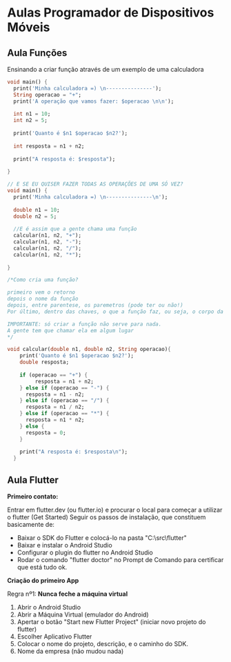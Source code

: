 # Aulas Programador de Dispositivos Móveis
## Aula Funções

Ensinando a criar função através de um exemplo de uma calculadora

```dart
void main() {
  print('Minha calculadora =) \n---------------');
  String operacao = "+";
  print('A operação que vamos fazer: $operacao \n\n');
  
  int n1 = 10;
  int n2 = 5;
  
  print('Quanto é $n1 $operacao $n2?');
  
  int resposta = n1 + n2;
  
  print("A resposta é: $resposta");
  
}

// E SE EU QUISER FAZER TODAS AS OPERAÇÕES DE UMA SÓ VEZ?
void main() {
  print('Minha calculadora =) \n---------------\n');
  
  double n1 = 10;
  double n2 = 5;
  
  //E é assim que a gente chama uma função
  calcular(n1, n2, "+");
  calcular(n1, n2, "-");
  calcular(n1, n2, "/");
  calcular(n1, n2, "*");
  
}

/*Como cria uma função?

primeiro vem o retorno
depois o nome da função
depois, entre parentese, os paremetros (pode ter ou não!)
Por último, dentro das chaves, o que a função faz, ou seja, o corpo da função

IMPORTANTE: só criar a função não serve para nada. 
A gente tem que chamar ela em algum lugar
*/

void calcular(double n1, double n2, String operacao){
    print('Quanto é $n1 $operacao $n2?');
    double resposta;
    
    if (operacao == "+") {
    	 resposta = n1 + n2;
    } else if (operacao == "-") {
      resposta = n1 - n2;
    } else if (operacao == "/") {
      resposta = n1 / n2;
    } else if (operacao == "*") {
      resposta = n1 * n2;
    } else {
      resposta = 0;
    }
  
    print("A resposta é: $resposta\n");
  }
```

## Aula Flutter

**Primeiro contato:**

Entrar em flutter.dev (ou flutter.io) e procurar o local para começar a utilizar o flutter (Get Started)
Seguir os passos de instalação, que constituem basicamente de:
 - Baixar o SDK do Flutter e colocá-lo na pasta "C:\src\flutter"
 - Baixar e instalar o Android Studio
 - Configurar o plugin do flutter no Android Studio
 - Rodar o comando "flutter doctor" no Prompt de Comando para certificar que está tudo ok.


**Criação do primeiro App**

Regra nº1: **Nunca feche a máquina virtual**

1. Abrir o Android Studio
2. Abrir a Máquina Virtual (emulador do Android)
3. Apertar o botão "Start new Flutter Project" (iniciar novo projeto do flutter)
4. Escolher Aplicativo Flutter
5. Colocar o nome do projeto, descrição, e o caminho do SDK.
6. Nome da empresa (não mudou nada)






